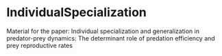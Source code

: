 # IndividualSpecialization
Material for the paper: Individual specialization and generalization in predator-prey dynamics: The determinant role of predation efficiency and prey reproductive rates
